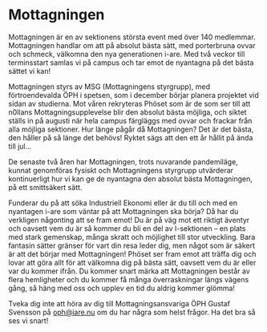 # Mottagningen

Mottagningen är en av sektionens största event med över 140 medlemmar. Mottagningen handlar om att på absolut bästa sätt, med porterbruna ovvar och schmeck, välkomna den nya generationen i-are. Med två veckor till terminsstart samlas vi på campus och tar emot de nyantagna på det bästa sättet vi kan!

Mottagningen styrs av MSG (Mottagningens styrgrupp), med förtroendevalda ÖPH i spetsen, som i december börjar planera projektet vid sidan av studierna. Mot våren rekryteras Phöset som är de som ser till att n0llans Mottagningsupplevelse blir den absolut bästa möjliga, och siktet ställs in på augusti när hela campus färgläggs med ovvar och frackar från alla möjliga sektioner. Hur länge pågår då Mottagningen? Det är det bästa, den håller på så länge det behövs! Ryktet sägs att den ett år hållit på ända till jul...

De senaste två åren har Mottagningen, trots nuvarande pandemiläge, kunnat genomföras fysiskt och Mottagningens styrgrupp utvärderar kontinuerligt hur vi kan ge de nyantagna den absolut bästa Mottagningen, på ett smittsäkert sätt.

Funderar du på att söka Industriell Ekonomi eller är du till och med en nyantagen i-are som väntar på att Mottagningen ska börja? Då har du verkligen någonting att se fram emot! Du är på väg mot ett riktigt äventyr och oavsett vem du är så kommer du bli en del av I-sektionen – en plats med stark gemenskap, många skratt och möjlighet till stor utveckling. Bara fantasin sätter gränser för vart din resa leder dig, men något som är säkert är att det börjar med Mottagningen! Phöset ser fram emot att träffa dig och lovar att göra allt för att välkomna dig på bästa sätt, oavsett vem du är eller var du kommer ifrån. Du kommer snart märka att Mottagningen består av flera hemligheter och du kommer få många överraskningar längs vägens gång, så häng med oss och upplev en tid du aldrig kommer glömma!

Tveka dig inte att höra av dig till Mottagningsansvariga ÖPH Gustaf Svensson på oph@iare.nu om du har några som helst frågor. Ha det bra så ses vi snart!